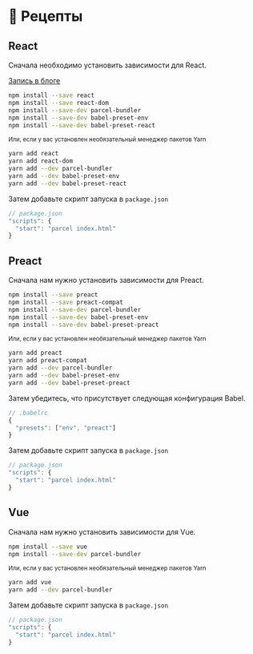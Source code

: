 # 🍰 Рецепты

## React

Сначала необходимо установить зависимости для React.

[Запись в блоге](http://blog.jakoblind.no/react-parcel/)

```bash
npm install --save react
npm install --save react-dom
npm install --save-dev parcel-bundler
npm install --save-dev babel-preset-env
npm install --save-dev babel-preset-react
```

<sub>Или, если у вас установлен необязательный менеджер пакетов Yarn</sub>

```bash
yarn add react
yarn add react-dom
yarn add --dev parcel-bundler
yarn add --dev babel-preset-env
yarn add --dev babel-preset-react
```

Затем добавьте скрипт запуска в `package.json`

```javascript
// package.json
"scripts": {
  "start": "parcel index.html"
}
```

## Preact

Сначала нам нужно установить зависимости для Preact.

```bash
npm install --save preact
npm install --save preact-compat
npm install --save-dev parcel-bundler
npm install --save-dev babel-preset-env
npm install --save-dev babel-preset-preact
```

<sub>Или, если у вас установлен необязательный менеджер пакетов Yarn</sub>

```bash
yarn add preact
yarn add preact-compat
yarn add --dev parcel-bundler
yarn add --dev babel-preset-env
yarn add --dev babel-preset-preact
```

Затем убедитесь, что присутствует следующая конфигурация Babel.

```javascript
// .babelrc
{
  "presets": ["env", "preact"]
}
```

Затем добавьте скрипт запуска в `package.json`

```javascript
// package.json
"scripts": {
  "start": "parcel index.html"
}
```

## Vue

Сначала нам нужно установить зависимости для Vue.

```bash
npm install --save vue
npm install --save-dev parcel-bundler
```

<sub>Или, если у вас установлен необязательный менеджер пакетов Yarn</sub>

```bash
yarn add vue
yarn add --dev parcel-bundler
```

Затем добавьте скрипт запуска в `package.json`

```javascript
// package.json
"scripts": {
  "start": "parcel index.html"
}
```
